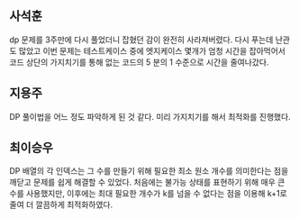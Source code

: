﻿## 사석훈
dp 문제를 3주만에 다시 풀었더니 잡혔던 감이 완전히 사라져버렸다. 다시 푸는데 난관도 많았고 이번 문제는 테스트케이스 중에 엣지케이스 몇개가 엄청 시간을 잡아먹어서 코드 상단의 가지치기를 통해 없는 코드의 5 분의 1 수준으로 시간을 줄여나갔다.
## 지용주
DP 풀이법을 어느 정도 파악하게 된 것 같다. 미리 가지치기를 해서 최적화를 진행했다.
## 최이승우
DP 배열의 각 인덱스는 그 수를 만들기 위해 필요한 최소 원소 개수를 의미한다는 점을 깨닫고 문제를 쉽게 해결할 수 있었다. 처음에는 불가능 상태를 표현하기 위해 매우 큰 수를 사용했지만, 이후에는 최대 필요한 개수가 k를 넘을 수 없다는 점을 이용해 k+1로 줄여 더 깔끔하게 최적화하였다.
